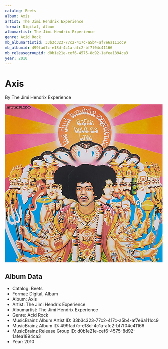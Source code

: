 ```yaml
---
catalog: Beets
album: Axis
artist: The Jimi Hendrix Experience
format: Digital, Album
albumartist: The Jimi Hendrix Experience
genre: Acid Rock
mb_albumartistid: 33b3c323-77c2-417c-a5b4-af7e6a111cc9
mb_albumid: 499fad7c-e18d-4c1a-afc2-bf7f04c41166
mb_releasegroupid: d0b1e21e-cef6-4575-8d92-1afea1894ca3
year: 2010
---
```


# Axis

By The Jimi Hendrix Experience

![](../../assets/beetscovers/The_Jimi_Hendrix_Experience-Axis.jpg)

## Album Data

- Catalog: Beets
- Format: Digital, Album
- Album: Axis
- Artist: The Jimi Hendrix Experience
- Albumartist: The Jimi Hendrix Experience
- Genre: Acid Rock
- MusicBrainz Album Artist ID: 33b3c323-77c2-417c-a5b4-af7e6a111cc9
- MusicBrainz Album ID: 499fad7c-e18d-4c1a-afc2-bf7f04c41166
- MusicBrainz Release Group ID: d0b1e21e-cef6-4575-8d92-1afea1894ca3
- Year: 2010

